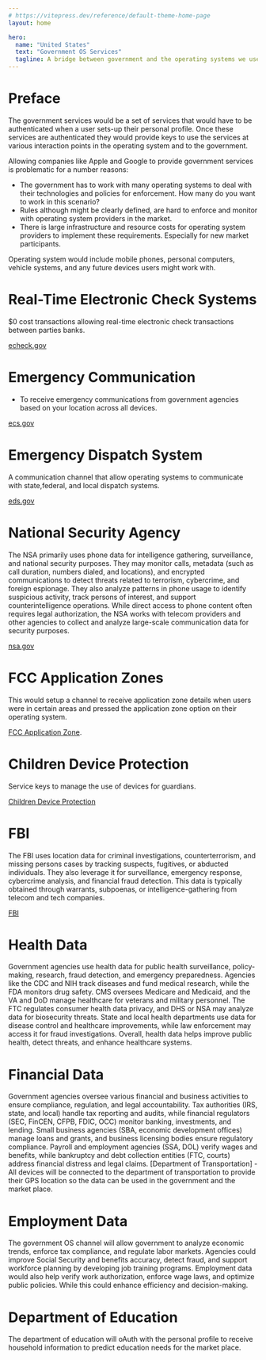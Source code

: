 ```yaml
---
# https://vitepress.dev/reference/default-theme-home-page
layout: home

hero:
  name: "United States"
  text: "Government OS Services"
  tagline: A bridge between government and the operating systems we use today.
---
```


# Preface

The government services would be a set of services that would have to be authenticated when a user sets-up their personal profile. Once these services are authenticated they would provide keys to use the services at various interaction points in the operating system and to the government.

Allowing companies like Apple and Google to provide government services is problematic for a number reasons:

- The government has to work with many operating systems to deal with their technologies and policies for enforcement. How many do you want to work in this scenario?
- Rules although might be clearly defined, are hard to enforce and monitor with operating system providers in the market.
- There is large infrastructure and resource costs for operating system providers to implement these requirements. Especially for new market participants.

Operating system would include mobile phones, personal computers, vehicle systems, and any future devices users might work with.

# Real-Time Electronic Check Systems

$0 cost transactions allowing real-time electronic check transactions between parties banks.

[echeck.gov](/e-check/)

# Emergency Communication

- To receive emergency communications from government agencies based on your location across all devices.

[ecs.gov](/ecs-gov)

# Emergency Dispatch System

A communication channel that allow operating systems to communicate with state,federal, and local dispatch systems.

[eds.gov](/eds-gov)

# National Security Agency

The NSA primarily uses phone data for intelligence gathering, surveillance, and national security purposes. They may monitor calls, metadata (such as call duration, numbers dialed, and locations), and encrypted communications to detect threats related to terrorism, cybercrime, and foreign espionage. They also analyze patterns in phone usage to identify suspicious activity, track persons of interest, and support counterintelligence operations. While direct access to phone content often requires legal authorization, the NSA works with telecom providers and other agencies to collect and analyze large-scale communication data for security purposes.

[nsa.gov](/national-security-agency)

# FCC Application Zones

This would setup a channel to receive application zone details when users were in certain areas and pressed the application zone option on their operating system.

[FCC Application Zone](/domain-zones).

# Children Device Protection

Service keys to manage the use of devices for guardians.

[Children Device Protection](/children-electronic-device-protection-agency/)

# FBI

The FBI uses location data for criminal investigations, counterterrorism, and missing persons cases by tracking suspects, fugitives, or abducted individuals. They also leverage it for surveillance, emergency response, cybercrime analysis, and financial fraud detection. This data is typically obtained through warrants, subpoenas, or intelligence-gathering from telecom and tech companies.

[FBI](/grants/personal-profile/government-os-services/fbi/)

# Health Data

Government agencies use health data for public health surveillance, policy-making, research, fraud detection, and emergency preparedness. Agencies like the CDC and NIH track diseases and fund medical research, while the FDA monitors drug safety. CMS oversees Medicare and Medicaid, and the VA and DoD manage healthcare for veterans and military personnel. The FTC regulates consumer health data privacy, and DHS or NSA may analyze data for biosecurity threats. State and local health departments use data for disease control and healthcare improvements, while law enforcement may access it for fraud investigations. Overall, health data helps improve public health, detect threats, and enhance healthcare systems.

# Financial Data

Government agencies oversee various financial and business activities to ensure compliance, regulation, and legal accountability. Tax authorities (IRS, state, and local) handle tax reporting and audits, while financial regulators (SEC, FinCEN, CFPB, FDIC, OCC) monitor banking, investments, and lending. Small business agencies (SBA, economic development offices) manage loans and grants, and business licensing bodies ensure regulatory compliance. Payroll and employment agencies (SSA, DOL) verify wages and benefits, while bankruptcy and debt collection entities (FTC, courts) address financial distress and legal claims.
[Department of Transportation] - All devices will be connected to the department of transportation to provide their GPS location so the data can be used in the government and the market place.

# Employment Data

The government OS channel will allow government to analyze economic trends, enforce tax compliance, and regulate labor markets. Agencies could improve Social Security and benefits accuracy, detect fraud, and support workforce planning by developing job training programs. Employment data would also help verify work authorization, enforce wage laws, and optimize public policies. While this could enhance efficiency and decision-making.

# Department of Education

The department of education will oAuth with the personal profile to receive household information to predict education needs for the market place.
